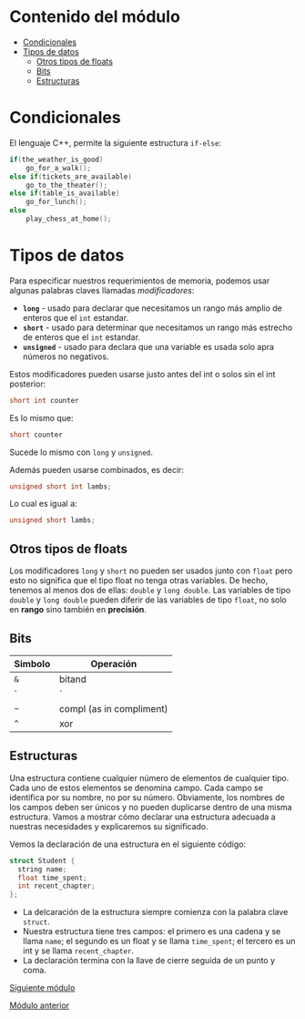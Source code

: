 # Contenido del módulo
* [Condicionales](#condicionales)
* [Tipos de datos](#tipos-de-datos)
    * [Otros tipos de floats](#otros-tipos-de-floats)
    * [Bits](#bits)
    * [Estructuras](#estructuras)
# Condicionales
El lenguaje C++, permite la siguiente estructura `if-else`:
```cpp
if(the_weather_is_good)
    go_for_a_walk();
else if(tickets_are_available)
    go_to_the_theater();
else if(table_is_available)
    go_for_lunch();
else
    play_chess_at_home();
``` 
# Tipos de datos
Para especificar nuestros requerimientos de memoria, podemos usar algunas palabras claves llamadas *modificadores*:
* **`long`** - usado para declarar que necesitamos un rango más amplio de enteros que el `int` estandar.
* **`short`** - usado para determinar que necesitamos un rango más estrecho de enteros que el `int` estandar.
* **`unsigned`** - usado para declara que una variable es usada solo apra números no negativos.

Estos modificadores pueden usarse justo antes del int o solos sin el int posterior:
```cpp
short int counter
```

Es lo mismo que:
```cpp
short counter
```
Sucede lo mismo con `long` y `unsigned`.

Además pueden usarse combinados, es decir:
```cpp
unsigned short int lambs;
```
Lo cual es igual a:
```cpp
unsigned short lambs;
```

## Otros tipos de floats
Los modificadores `long` y `short` no pueden ser usados junto con `float` pero esto no significa que el tipo float no tenga otras variables. De hecho, tenemos al menos dos de ellas: `double` y `long double`. Las variables de tipo `double` y `long double` pueden diferir de las variables de tipo `float`, no solo en **rango** sino también en **precisión**.

## Bits
| Simbolo | Operación |
|---------|-----------|
|   `&`	  |  bitand   |
|	`|`   |  bitor    |
|   `~`	  |  compl (as in compliment) |
|   `^`	  |  xor |

## Estructuras
Una estructura contiene cualquier número de elementos de cualquier tipo. Cada uno de estos elementos se denomina campo. Cada campo se identifica por su nombre, no por su número. Obviamente, los nombres de los campos deben ser únicos y no pueden duplicarse dentro de una misma estructura. Vamos a mostrar cómo declarar una estructura adecuada a nuestras necesidades y explicaremos su significado.

Vemos la declaración de una estructura en el siguiente código:
```cpp
struct Student {
  string name;
  float time_spent;
  int recent_chapter;
};
```

* La delcaración de la estructura siempre comienza con la palabra clave `struct`.
* Nuestra estructura tiene tres campos: el primero es una cadena y se llama `name`; el segundo es un float y se llama `time_spent`; el tercero es un int y se llama `recent_chapter`.
* La declaración termina con la llave de cierre seguida de un punto y coma.

[Siguiente módulo](Modulo%203.md)

[Módulo anterior](Modulo%201.md)